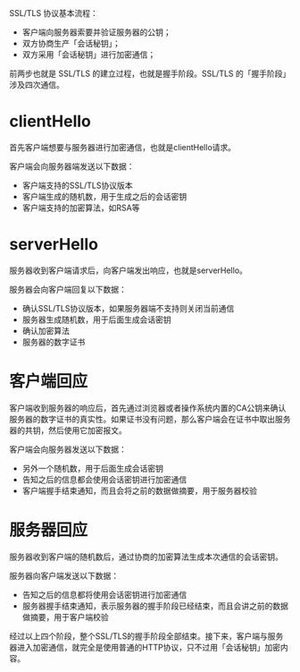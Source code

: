 SSL/TLS 协议基本流程：
- 客户端向服务器索要并验证服务器的公钥；
- 双方协商生产「会话秘钥」；
- 双方采用「会话秘钥」进行加密通信；

前两步也就是 SSL/TLS 的建立过程，也就是握手阶段。SSL/TLS 的「握手阶段」涉及四次通信。

# clientHello
首先客户端想要与服务器进行加密通信，也就是clientHello请求。

客户端会向服务器端发送以下数据：
- 客户端支持的SSL/TLS协议版本
- 客户端生成的随机数，用于生成之后的会话密钥
- 客户端支持的加密算法，如RSA等

# serverHello
服务器收到客户端请求后，向客户端发出响应，也就是serverHello。

服务器会向客户端回复以下数据：
- 确认SSL/TLS协议版本，如果服务器端不支持则关闭当前通信
- 服务器生成随机数，用于后面生成会话密钥
- 确认加密算法
- 服务器的数字证书

# 客户端回应
客户端收到服务器的响应后，首先通过浏览器或者操作系统内置的CA公钥来确认服务器的数字证书的真实性。如果证书没有问题，那么客户端会在证书中取出服务器的共钥，然后使用它加密报文。

客户端会向服务器发送以下数据：
- 另外一个随机数，用于后面生成会话密钥
- 告知之后的信息都会使用会话密钥进行加密通信
- 客户端握手结束通知，而且会将之前的数据做摘要，用于服务器校验


# 服务器回应
服务器收到客户端的随机数后，通过协商的加密算法生成本次通信的会话密钥。

服务器向客户端发送以下数据：
- 告知之后的信息都将使用会话密钥进行加密通信
- 服务器握手结束通知，表示服务器的握手阶段已经结束，而且会讲之前的数据做摘要，用于客户端校验

经过以上四个阶段，整个SSL/TLS的握手阶段全部结束。接下来，客户端与服务器进入加密通信，就完全是使用普通的HTTP协议，只不过用「会话秘钥」加密内容。